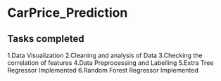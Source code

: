 # CarPrice_Prediction
## Tasks completed
1.Data Visualization
2.Cleaning and analysis of Data
3.Checking the correlation of features
4.Data Preprocessing and Labelling
5.Extra Tree Regressor Implemented
6.Random Forest Regressor Implemented
